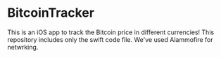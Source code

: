 # BitcoinTracker
This is an iOS app to track the Bitcoin price in different currencies! This repository includes only the swift code file.
We've used Alammofire for netwrking.
